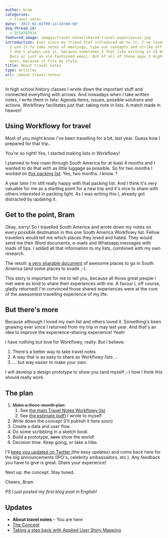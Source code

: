 ```yaml
---
author: bram
categories:
  - travel notes
date: '2017-02-02T09:14:43+00:00'
dsq_thread_id:
  - 5514783914
featured_image: images/travel-notes/shared-travel-experiences.jpg
introduction: Ever since my friend Stef introduced me to it, I've loved Workflowy.
  I use it to take notes of meetings, type out concepts and strike off todo lists.
  I don't always use it, because sometimes I feel like writing in IA Writer, Google
  Docs or just an old fashioned email. But of all of these apps I might love Workflowy
  most, because it fits my style.
title: About travel notes
type: articles
url: /about-travel-notes/
---
```


In high school history classes I wrote down the important stuff and connected everything with arrows. And nowadays when I take written notes, I write them in lists: Agenda items, issues, possible solutions and actions. Workflowy facilitates just that: taking note in lists. A match made in heaven!

## Using Workflowy for travel

Most of you might know I've been travelling for a bit, last year. Guess how I prepared for that trip..

You're so right! Yes, I started making lists in Workflowy!

I planned to free roam through South America for at least 4 months and I wanted to do that with as little luggage as possible. So for two months I worked on [this packing list][1]. Yes, two months. I know. ?

A year later I'm still really happy with that packing list. And I think it's very valuable for me as a starting point for a new trip and it's nice to share with others interested in packing light. As I was writing this I, already got distracted by updating it.

## Get to the point, Bram

Okay, sorry! So I travelled South America and wrote down my notes on every possible destination in this one South America Workflowy list. Fellow travellers would tell me which places they loved and hated. They would send me their Word documents, e-mails and Whatsapp messages with loads of tips. I added all that information to my lists, combined with my own research.

The result: [a very sharable document][2] of awesome places to go in South America (and some places to evade ;-).

This story is important for me to tell you, because all those great people I met were so kind to share their experiences with me. A favour I, off course, gladly returned! I'm convinced those shared experiences were at the core of the awesomest travelling experience of my life.

## But there's more

Because although I loved my own list and others loved it. Something's been gnawing ever since I returned from my trip in may last year. And that's an idea to improve the experience-sharing experience! Yeah!

I have nothing but love for Workflowy, really. But I believe:

1. There's a better way to take travel notes
2. A way that is as easy to share as Workflowy lists &#8230;
3. &#8230; but way easier to make your own.

I will develop a design prototype to show you (and myself ;-) how I think this should really work.

## The plan

1. <del>Make a three-month plan</del>
   1. See [the main Travel Notes Workflowy-list][3]
   2. See [the estimate (pdf)][4] I wrote to myself<del></del>
2. Write down the concept (I'll publish it here soon)
3. Create a data and user flow.
4. Do some scribbling in a sketch book
5. Build a prototype, <del>save</del> show the world!
6. Decision time. Keep going, or take a hike.

I'll [keep you updated on Twitter (][5]the easy updates) and come back here for the big announcements (IPO's, celebrity ambassadors, etc.). Any feedback you have to give is great. Share your experience!

Next up: the concept. Stay tuned.

Cheers,
Bram

_PS_
_I just posted my first blog post in English!_

## **Updates**

- **About travel notes** &#8211; You are here
- [The Concept][6]
- [Taking a step back with Applied User Story Mapping][7]

[1]: https://workflowy.com/s/bLm4mVvK9P
[2]: https://workflowy.com/s/PJaCKqLdgf
[3]: https://workflowy.com/s/qztTCz01Gu
[4]: https://www.dropbox.com/s/sul8x83ifev0dyz/bramwillemse-estimate-travelnotes.pdf?dl=0
[5]: http:s//twitter.com/bramwillemse
[6]: /travel-notes-concept/
[7]: /travel-notes-taking-step-back-applied-user-story-mapping/
